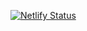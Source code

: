[![Netlify Status](https://api.netlify.com/api/v1/badges/2f70e3f6-cca3-4f6f-b422-269f0c315cca/deploy-status)](https://app.netlify.com/sites/dazzling-hoover-5b7491/deploys)
